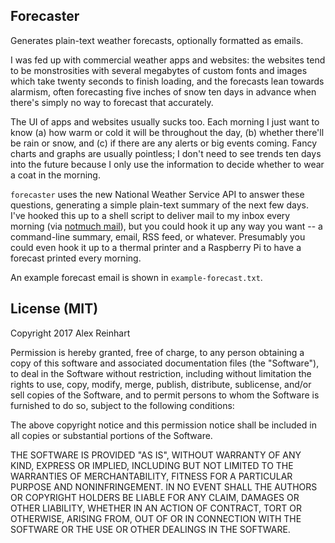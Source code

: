 Forecaster
----------

Generates plain-text weather forecasts, optionally formatted as emails.

I was fed up with commercial weather apps and websites: the websites tend to be
monstrosities with several megabytes of custom fonts and images which take
twenty seconds to finish loading, and the forecasts lean towards alarmism, often
forecasting five inches of snow ten days in advance when there's simply no way
to forecast that accurately.

The UI of apps and websites usually sucks too. Each morning I just want to know
(a) how warm or cold it will be throughout the day, (b) whether there'll be rain
or snow, and (c) if there are any alerts or big events coming. Fancy charts and
graphs are usually pointless; I don't need to see trends ten days into the
future because I only use the information to decide whether to wear a coat in
the morning.

`forecaster` uses the new National Weather Service API to answer these
questions, generating a simple plain-text summary of the next few days. I've
hooked this up to a shell script to deliver mail to my inbox every morning (via
[notmuch mail](https://notmuchmail.org/)), but you could hook it up any way you
want -- a command-line summary, email, RSS feed, or whatever. Presumably you
could even hook it up to a thermal printer and a Raspberry Pi to have a forecast
printed every morning.

An example forecast email is shown in `example-forecast.txt`.

License (MIT)
-------------

Copyright 2017 Alex Reinhart

Permission is hereby granted, free of charge, to any person obtaining a copy of
this software and associated documentation files (the "Software"), to deal in
the Software without restriction, including without limitation the rights to
use, copy, modify, merge, publish, distribute, sublicense, and/or sell copies of
the Software, and to permit persons to whom the Software is furnished to do so,
subject to the following conditions:

The above copyright notice and this permission notice shall be included in all
copies or substantial portions of the Software.

THE SOFTWARE IS PROVIDED "AS IS", WITHOUT WARRANTY OF ANY KIND, EXPRESS OR
IMPLIED, INCLUDING BUT NOT LIMITED TO THE WARRANTIES OF MERCHANTABILITY, FITNESS
FOR A PARTICULAR PURPOSE AND NONINFRINGEMENT. IN NO EVENT SHALL THE AUTHORS OR
COPYRIGHT HOLDERS BE LIABLE FOR ANY CLAIM, DAMAGES OR OTHER LIABILITY, WHETHER
IN AN ACTION OF CONTRACT, TORT OR OTHERWISE, ARISING FROM, OUT OF OR IN
CONNECTION WITH THE SOFTWARE OR THE USE OR OTHER DEALINGS IN THE SOFTWARE.
